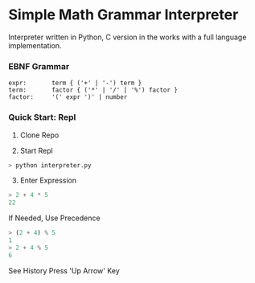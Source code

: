 # Simple Math Grammar Interpreter #
Interpreter written in Python, C version in the works with a full language implementation.

### EBNF Grammar ###
```
expr:       term { ('+' | '-') term }
term:       factor { ('*' | '/' | '%') factor }
factor:     '(' expr ')' | number
```

### Quick Start: Repl ###
1. Clone Repo

2. Start Repl
```py
> python interpreter.py
```

3. Enter Expression
```py
> 2 + 4 * 5
22
```

If Needed, Use Precedence
```py
> (2 + 4) % 5
1
> 2 + 4 % 5
6
```

See History Press 'Up Arrow' Key
